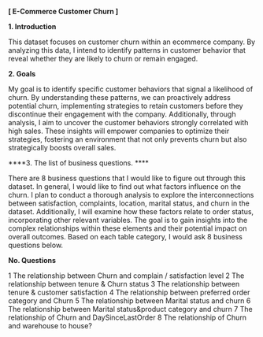 **[ E-Commerce Customer Churn ]**


**1.	Introduction**

This dataset focuses on customer churn within an ecommerce company. By analyzing this data, I intend to identify patterns in customer behavior that reveal whether they are likely to churn or remain engaged.

**2.	Goals**

My goal is to identify specific customer behaviors that signal a likelihood of churn. By understanding these patterns, we can proactively address potential churn, implementing strategies to retain customers before they discontinue their engagement with the company.
Additionally, through analysis, I aim to uncover the customer behaviors strongly correlated with high sales. These insights will empower companies to optimize their strategies, fostering an environment that not only prevents churn but also strategically boosts overall sales.

****3.	The list of business questions. ****

There are 8 business questions that I would like to figure out through this dataset.
In general, I would like to find out what factors influence on the churn.
I plan to conduct a thorough analysis to explore the interconnections between 
satisfaction, complaints, location, marital status, and churn in the dataset. Additionally, I 
will examine how these factors relate to order status, incorporating other relevant 
variables. The goal is to gain insights into the complex relationships within these 
elements and their potential impact on overall outcomes.
Based on each table category, I would ask 8 business questions below.
 
**No.	Questions**

1	The relationship between Churn and complain / satisfaction level
2	The relationship between tenure & Churn status
3	The relationship between tenure & customer satisfaction
4	The relationship between preferred order category and Churn
5	The relationship between Marital status and churn
6	The relationship between Marital status&product category and churn
7	The relationship of Churn and DaySinceLastOrder
8	The relationship of Churn and warehouse to house?
